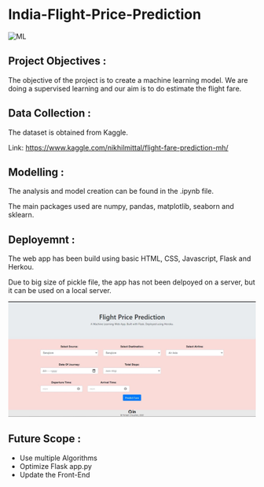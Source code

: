 # India-Flight-Price-Prediction

![ML](https://img.shields.io/badge/ML-Regression-blue.svg) 

## Project Objectives :
The objective of the project is to create a machine learning model. We are doing a supervised learning and our aim is to do estimate the flight fare.

## Data Collection :
The dataset is obtained from Kaggle. 

Link: https://www.kaggle.com/nikhilmittal/flight-fare-prediction-mh/

## Modelling :
The analysis and model creation can be found in the .ipynb file. 

The main packages used are numpy, pandas, matplotlib, seaborn and sklearn.  

## Deployemnt :
The web app has been build using basic HTML, CSS, Javascript, Flask and Herkou.

Due to big size of pickle file, the app has not been delpoyed on a server, but it can be used on a local server.


![ML](Screenshots/IndiaFlightFarePrediction.JPG)


## Future Scope :
* Use multiple Algorithms
* Optimize Flask app.py
* Update the Front-End 
